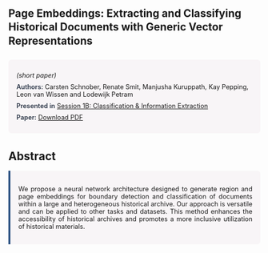 
<style>    
    h2 {
        margin-top: 0;
        margin-bottom: 1.5rem;
        line-height: 1.3;
    }
    
    h3 {
        margin-top: 2rem;
        margin-bottom: 1rem;
        font-size: 1.4rem;
        font-weight:bold;
    }
    
    .metadata {
        background-color: rgba(96,24,67,0.03);
        padding: 1rem;
        font-size:0.8rem;
        border-radius: 6px;
        margin-bottom: 2rem;
    }
    
    .metadata p {
        margin: 0.5rem 0;
    }
    
    .abstract {
        text-align: justify;
        font-size:0.8rem;
        padding: 1rem;
        background-color: rgba(96,24,67,0.03);
        border-left: 4px solid #2c5282;
        border-radius: 0 6px 6px 0;
    }
    
    strong {
        color: #2d3748;
        font-weight: 600;
    }
</style>
<main role="main">
<h2>Page Embeddings: Extracting and Classifying Historical Documents with Generic Vector Representations</h2>

<section class="metadata">
<p style='font-size:0.8rem'><i>(short paper)</i></p>
<p><strong>Authors:</strong> Carsten Schnober, Renate Smit, Manjusha Kuruppath, Kay Pepping, Leon van Wissen and Lodewijk Petram</p>
<p><strong>Presented in</strong> <a href="/programme/#session1B">Session 1B: Classification & Information Extraction</a></p>
<p><strong>Paper:</strong> <a href="https://ceur-ws.org/Vol-3834/paper73.pdf">Download PDF</a></p>
</section>

<section>
<h3>Abstract</h3>
<div class="abstract">
<p>We propose a neural network architecture designed to generate  region and page embeddings for  boundary detection and classification of documents within a large and heterogeneous historical archive. Our approach is versatile and can be applied to other tasks and datasets. This method enhances the accessibility of historical archives and promotes a more inclusive utilization of historical materials.</p>
</div>
</section>
</main>
